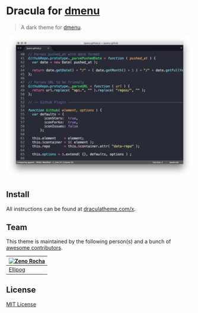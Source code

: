 # Dracula for [dmenu](https://tools.suckless.org/dmenu)

> A dark theme for [dmenu](https://tools.suckless.org/dmenu).

![Screenshot](./screenshot.png)

## Install

All instructions can be found at [draculatheme.com/x](https://draculatheme.com/x).

## Team

This theme is maintained by the following person(s) and a bunch of [awesome contributors](https://github.com/dracula/template/graphs/contributors).

[![Zeno Rocha](https://github.com/zenorocha.png?size=100)](https://github.com/zenorocha) |
--- |
[Ellipog](https://github.com/zenorocha) |

## License

[MIT License](./LICENSE)

